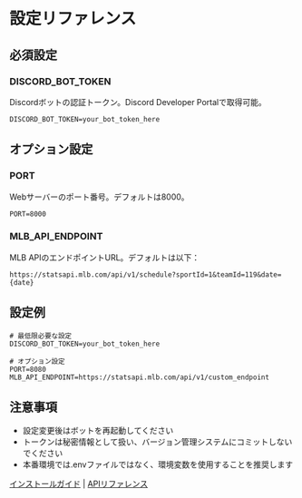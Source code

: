 # 設定リファレンス

## 必須設定

### DISCORD_BOT_TOKEN
Discordボットの認証トークン。Discord Developer Portalで取得可能。

```env
DISCORD_BOT_TOKEN=your_bot_token_here
```

## オプション設定

### PORT
Webサーバーのポート番号。デフォルトは8000。

```env
PORT=8000
```

### MLB_API_ENDPOINT
MLB APIのエンドポイントURL。デフォルトは以下：
```
https://statsapi.mlb.com/api/v1/schedule?sportId=1&teamId=119&date={date}
```

## 設定例

```env
# 最低限必要な設定
DISCORD_BOT_TOKEN=your_bot_token_here

# オプション設定
PORT=8080
MLB_API_ENDPOINT=https://statsapi.mlb.com/api/v1/custom_endpoint
```

## 注意事項
- 設定変更後はボットを再起動してください
- トークンは秘密情報として扱い、バージョン管理システムにコミットしないでください
- 本番環境では.envファイルではなく、環境変数を使用することを推奨します

[インストールガイド](installation.md) | [APIリファレンス](api_reference.md)